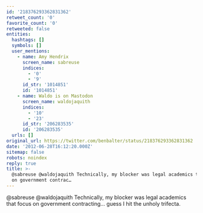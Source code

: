 ```yaml
---
id: '218376293362831362'
retweet_count: '0'
favorite_count: '0'
retweeted: false
entities:
  hashtags: []
  symbols: []
  user_mentions:
    - name: Amy Hendrix
      screen_name: sabreuse
      indices:
        - '0'
        - '9'
      id_str: '1014851'
      id: '1014851'
    - name: Waldo is on Mastodon
      screen_name: waldojaquith
      indices:
        - '10'
        - '23'
      id_str: '206283535'
      id: '206283535'
  urls: []
original_url: https://twitter.com/benbalter/status/218376293362831362
date: '2012-06-28T16:12:20.000Z'
sitemap: false
robots: noindex
reply: true
title: >-
  @sabreuse @waldojaquith Technically, my blocker was legal academics that focus
  on government contrac…
---
```


@sabreuse @waldojaquith Technically, my blocker was legal academics that focus on government contracting... guess I hit the unholy trifecta.